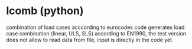 # lcomb (python)
combination of load cases acccording to eurocodes
code generates load case combination (linear, ULS, SLS) according to EN1990, 
the test version does not allow to read data from file, input is directly in the code yet

